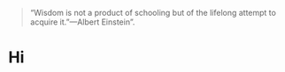 <blockquote>“Wisdom is not a product of schooling but of the lifelong attempt to acquire it.”—Albert Einstein”.</blockquote>

<h1>Hi </h1>

